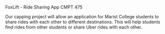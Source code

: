 FoxLift - Ride Sharing App
CMPT 475

Our capping project will allow an application for Marist College students to share rides with each other to different destinations. This will help students find rides from other students or share Uber rides with each other.
